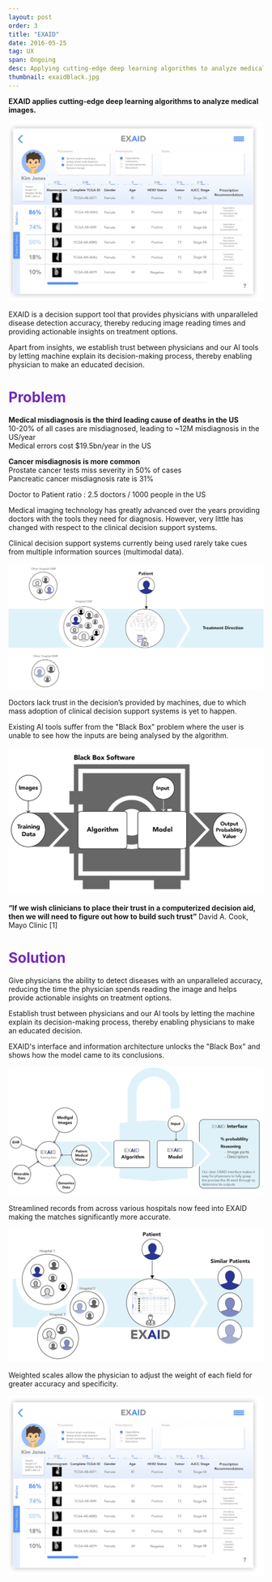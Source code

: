 ```yaml
---
layout: post
order: 3
title: "EXAID"
date: 2016-05-25
tag: UX
span: Ongoing
desc: Applying cutting-edge deep learning algorithms to analyze medical images
thumbnail: exaidBlack.jpg
---
```


**EXAID applies cutting-edge deep learning algorithms to analyze medical images.**

<div>
<img src="../img/exaid/exaid%20screen.png">
</div>

EXAID is a decision support tool that provides physicians with unparalleled disease detection accuracy, thereby reducing image reading times and providing actionable insights on treatment options.

Apart from insights, we establish trust between physicians and our AI tools by letting machine explain its decision-making process, thereby enabling physician to make an educated decision.

<h1 style="color:#742bb5">Problem</h1>

**Medical misdiagnosis is the third leading cause of deaths in the US**  
10-20% of all cases are misdiagnosed, leading to ~12M  misdiagnosis in the US/year  
Medical errors cost $19.5bn/year in the US  

**Cancer misdiagnosis is more common**  
Prostate cancer tests miss severity in 50% of cases  
Pancreatic cancer misdiagnosis rate is 31%  

Doctor to Patient ratio : 2.5 doctors / 1000 people in the US

Medical imaging technology has greatly advanced over the years providing doctors with the tools they need for diagnosis. However, very little has changed with respect to the clinical decision support systems. 

Clinical decision support systems currently being used rarely take cues from multiple information sources (multimodal data).

<div>
<img src="../img/exaid/diagram%201.png">
</div>

Doctors lack trust in the decision’s provided by machines, due to which mass adoption of clinical decision support systems is yet to happen.

Existing AI tools suffer from the "Black Box" problem where the user is unable to see how the inputs are being analysed by the algorithm.

<div>
<img src="../img/exaid/exaid%2002.png">
</div>

**“If we wish clinicians to place their trust in a computerized decision aid, then we will need to figure out how to build such trust”** David A. Cook,  Mayo Clinic [1]


<h1 style="color:#742bb5">Solution</h1>

Give physicians the ability to detect diseases with an unparalleled accuracy, reducing the time the physician spends reading the image and helps provide actionable insights on treatment options.

Establish trust between physicians and our AI tools by letting the machine explain its decision-making process, thereby enabling physicians to make an educated decision.

EXAID's interface and information architecture unlocks the "Black Box" and shows how the model came to its conclusions.

<div>
<img src="../img/exaid/exaid%2001.png">
</div>

Streamlined records from across various hospitals now feed into EXAID making the matches significantly more accurate.

<div>
<img src="../img/exaid/diagram%202.png">
</div>

Weighted scales allow the physician to adjust the weight of each field for greater accuracy and specificity.

<div>
<img src="../img/exaid/exaid%20screen.png">
</div>




